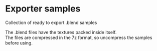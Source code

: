# Exporter samples
Collection of ready to export .blend samples

The .blend files have the textures packed inside itself.  
The files are compressed in the 7z format, so uncompress the samples before using.
